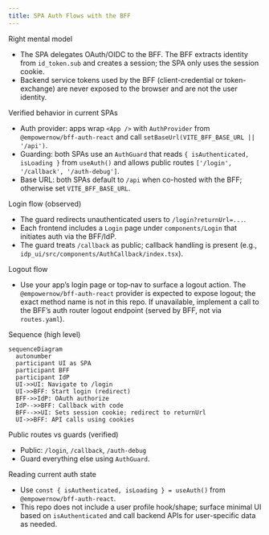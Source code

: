 ```yaml
---
title: SPA Auth Flows with the BFF
---
```


Right mental model

- The SPA delegates OAuth/OIDC to the BFF. The BFF extracts identity from `id_token.sub` and creates a session; the SPA only uses the session cookie.
- Backend service tokens used by the BFF (client-credential or token-exchange) are never exposed to the browser and are not the user identity.

Verified behavior in current SPAs

- Auth provider: apps wrap `<App />` with `AuthProvider` from `@empowernow/bff-auth-react` and call `setBaseUrl(VITE_BFF_BASE_URL || '/api')`.
- Guarding: both SPAs use an `AuthGuard` that reads `{ isAuthenticated, isLoading }` from `useAuth()` and allows public routes `['/login', '/callback', '/auth-debug']`.
- Base URL: both SPAs default to `/api` when co-hosted with the BFF; otherwise set `VITE_BFF_BASE_URL`.

Login flow (observed)

- The guard redirects unauthenticated users to `/login?returnUrl=...`.
- Each frontend includes a `Login` page under `components/Login` that initiates auth via the BFF/IdP.
- The guard treats `/callback` as public; callback handling is present (e.g., `idp_ui/src/components/AuthCallback/index.tsx`).

Logout flow

- Use your app’s login page or top‑nav to surface a logout action. The `@empowernow/bff-auth-react` provider is expected to expose logout; the exact method name is not in this repo. If unavailable, implement a call to the BFF’s auth router logout endpoint (served by BFF, not via `routes.yaml`).

Sequence (high level)

```mermaid
sequenceDiagram
  autonumber
  participant UI as SPA
  participant BFF
  participant IdP
  UI->>UI: Navigate to /login
  UI->>BFF: Start login (redirect)
  BFF->>IdP: OAuth authorize
  IdP-->>BFF: Callback with code
  BFF-->>UI: Sets session cookie; redirect to returnUrl
  UI->>BFF: API calls using cookies
```

Public routes vs guards (verified)

- Public: `/login`, `/callback`, `/auth-debug`
- Guard everything else using `AuthGuard`.

Reading current auth state

- Use `const { isAuthenticated, isLoading } = useAuth()` from `@empowernow/bff-auth-react`.
- This repo does not include a user profile hook/shape; surface minimal UI based on `isAuthenticated` and call backend APIs for user-specific data as needed.


